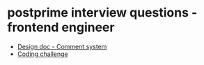 # postprime interview questions - frontend engineer

- [Design doc - Comment system](https://github.com/postprime/postprime-interviews/blob/master/2.frontend/1.design-docs/comment-system.md)
- [Coding challenge](https://github.com/postprime/postprime-interviews/blob/master/2.frontend/2.coding-challenge/coding-challenge.md)
